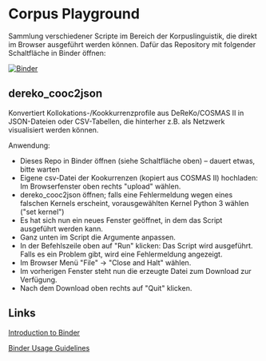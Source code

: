 # Corpus Playground

Sammlung verschiedener Scripte im Bereich der Korpuslinguistik, die direkt im Browser ausgeführt werden können. Dafür das Repository mit folgender Schaltfläche in Binder öffnen:

[![Binder](https://mybinder.org/badge_logo.svg)](https://mybinder.org/v2/gh/noahbubenhofer/corpusplayground.git/main)

## dereko_cooc2json

Konvertiert Kollokations-/Kookkurrenzprofile aus DeReKo/COSMAS II in JSON-Dateien oder CSV-Tabellen, die hinterher z.B. als Netzwerk visualisiert werden können.

Anwendung:

- Dieses Repo in Binder öffnen (siehe Schaltfläche oben) – dauert etwas, bitte warten
- Eigene csv-Datei der Kookurrenzen (kopiert aus COSMAS II) hochladen: Im Browserfenster oben rechts "upload" wählen.
- dereko_cooc2json öffnen; falls eine Fehlermeldung wegen eines falschen Kernels erscheint, vorausgewählten Kernel Python 3 wählen ("set kernel")
- Es hat sich nun ein neues Fenster geöffnet, in dem das Script ausgeführt werden kann.
- Ganz unten im Script die Argumente anpassen.
- In der Befehlszeile oben auf "Run" klicken: Das Script wird ausgeführt. Falls es ein Problem gibt, wird eine Fehlermeldung angezeigt.
- Im Browser Menü "File" -> "Close and Halt" wählen.
- Im vorherigen Fenster steht nun die erzeugte Datei zum Download zur Verfügung.
- Nach dem Download oben rechts auf "Quit" klicken.

## Links
[Introduction to Binder](https://github.com/alan-turing-institute/the-turing-way/blob/master/workshops/boost-research-reproducibility-binder/workshop-presentations/zero-to-binder-python.md)

[Binder Usage Guidelines](https://mybinder.readthedocs.io/en/latest/about/user-guidelines.html)

